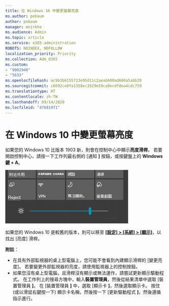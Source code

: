 ```yaml
---
title: 在 Windows 10 中變更螢幕亮度
ms.author: pebaum
author: pebaum
manager: mnirkhe
ms.audience: Admin
ms.topic: article
ms.service: o365-administration
ROBOTS: NOINDEX, NOFOLLOW
localization_priority: Priority
ms.collection: Adm_O365
ms.custom:
- "9002940"
- "5633"
ms.openlocfilehash: ac9b3b6155713e95d11c2aeab600ad686a5abb20
ms.sourcegitcommit: c6692ce0fa1358ec3529e59ca0ecdfdea4cdc759
ms.translationtype: HT
ms.contentlocale: zh-TW
ms.lasthandoff: 09/14/2020
ms.locfileid: "47681971"
---
```

# <a name="change-screen-brightness-in-windows-10"></a>在 Windows 10 中變更螢幕亮度

如果您的 Windows 10 比版本 1903 新，則會在控制中心中顯示**亮度滑桿**。 若要開啟控制中心，請按一下工作列最右側的 [通知 **]** 按鈕，或按鍵盤上的 **Windows 鍵 + A**。

![亮度滑桿](media/brightness-slider.png)

如果您的 Windows 10 是較舊的版本，則可以移至 **[[設定] > [系統] > [顯示]](ms-settings:display?activationSource=GetHelp)**，以找出 [亮度] 滑桿。

**附註**：

- 在具有外部監視器的桌上型電腦上，您可能不會看到內建顯示滑桿的 [變更亮度]。 若要變更外部監視器的亮度，請使用監視器上的控制按鈕。
- 如果您沒有桌上型電腦，且滑桿沒有顯示或無法運作，請嘗試更新顯示驅動程式。 在工作列上的搜尋方塊中，輸入**裝置管理員**，然後從結果清單中選取 [裝置管理員 **]**。 在 [裝置管理員 **]** 中，選取 [顯示卡 **]**，然後選取顯示卡。 按住 (或以滑鼠右鍵按一下) 顯示卡名稱，然後按一下 [更新驅動程式 **]**，然後遵循指示進行。

